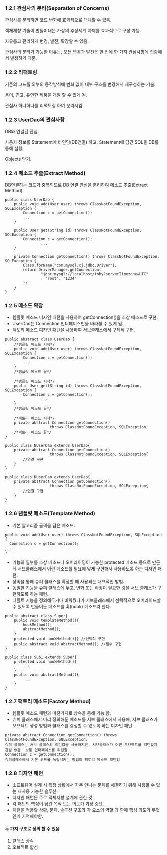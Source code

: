 
### 1.2.1 관심사의 분리(Separation of Concerns)

관심사를 분리하면 코드 변화에 효과적으로 대체할 수 있음.

객체제향 기술이 만들어내는 가상의 추상세계 자체를 효과적으로 구성 가능.

자유롭고 편리하게 변경, 발전, 확장할 수 있음.

관심사의 분리가 가능한 이유는, 모든 변경과 발전은 한 번에 한 가지 관심사항에 집중해서 발생하기 때문.


### 1.2.2 리팩토링

기존의 코드를 외부의 동작방식에 변화 없이 내부 구조를 변경해서 재구성하는 기술.

용이, 견고, 유연한 제품을 개발 할 수 있게 됨.

관심사 하나하나를 리팩토링 하여 분리시킴.


### 1.2.3 UserDao의 관심사항

DB와 연결된 관심.

사용자 정보를 Statement에 바인딩(DB연결) 하고, Statement에 담긴 SQL을 DB를 통해 실행.

Objects 닫기.


### 1.2.4 메소드 추출(Extract Method)

DB연결하는 코드가 중복되므로 DB 연결 관심을 분리하여 메소드 추출(Extract Method).

```
public class UserDao {
    public void add(User user) throws ClassNotFoundException, SQLException {
        Connection c = getConnection();
        ...
    }

    public User get(String id) throws ClassNotFoundException, SQLException {
        Connection c = getConnection();
				...
    }

    private Connection getConnection() throws ClassNotFoundException, SQLException {
        Class.forName("com.mysql.cj.jdbc.Driver");
        return DriverManager.getConnection(
                "jdbc:mysql://localhost/toby?serverTimezone=UTC"
                , "root", "1234"
        );
    }
}
```


### 1.2.5 메소드 확장

- 템플릿 메소드 디자인 패턴을 사용하여 getConnection()을 추상 메소드로 구현.
- UserDao는 Connection 인터페이스만을 바라볼 수 있게 됨.
- 팩토리 메소드 디자인 패턴을 사용하여 서브클래스에서 구체적 구현.

```
public abstract class UserDao {
    /*템플릿 메소드 시작*/
    public void add(User user) throws ClassNotFoundException, SQLException {
        Connection c = getConnection();
        ...
    }
    /*템플릿 메소드 끝*/

    /*템플릿 메소드 시작*/
    public User get(String id) throws ClassNotFoundException, SQLException {
        Connection c = getConnection();
				...
    }
    /*템플릿 메소드 끝*/
		
    /*팩토리 메소드 시작*/
    private abstract Connection getConnection() 
					throws ClassNotFoundException, SQLException;
    /*팩토리 메소드 끝*/
}

public class NUserDao extends UserDao{
	private abstract Connection getConnection() 
					throws ClassNotFoundException, SQLException{
        //연결 구현
	}
}

public class DUserDao extends UserDao{
	private abstract Connection getConnection() 
					throws ClassNotFoundException, SQLException{
        //연결 구현
	}
}
```


### 1.2.6 템플릿 메소드(Template Method)

- 기본 알고리즘 골격을 담은 메소드.
```
public void add(User user) throws ClassNotFoundException, SQLException {
  Connection c = getConnection();
  ...
}
```

- 기능의 일부를 추상 메소드나 오버라이딩이 가능한 protected 메소드 등으로 만든 뒤 서브클래스에서 이런 메소드를 필요에 맞게 구현해서 사용하도록 하는 디자인 패턴.
- 상속을 통해 슈퍼 클래스를 확장할 때 사용되는 대표적인 방법.
- 동일한 기능을 슈퍼 클래스에 두고, 변화 또는 확장이 필요한 것을 서브 클래스가 구현하도록 하는 패턴.
- 디폴트 기능을 정의해두거나 비워뒀다가 서브클래스에서 선택적으로 오버라이드할 수 있도록 만들어둔 메소드를 훅(hook) 메소드라 한다.

```
public abstract class Super{
	public void templateMethod(){
		hookMethod();
		abstractMethod();
	}
	protected void hookMethod(){} //선택적 구현
	public abstract void abstractMethod(); //필수 구현
}

public class Sub1 extends Super{
	protected void hookMethod(){
		...
	}
	public void abstractMethod(){
		...
	}
}
```

### 1.2.7 팩토리 메소드(Factory Method)

- 템플릿 메소드 패턴과 마찬가지로 상속을 통해 기능 함.
- 슈퍼 클래스에서 미리 정의해둔 메소드를 서브 클래스에서 사용해, 서브 클래스가 오브젝트 생성 방법과 클래스를 결정할 수 있도록 하는 디자인 패턴.

```
private abstract Connection getConnection() throws ClassNotFoundException, SQLException;
슈퍼 클래스는 서브 클래스의 리턴값을 사용하지만, 서브클래스가 어떤 오브젝트를 리턴할지 관심 없음. 보통 인터페이스를 리턴함
Connection c = getConnection();
슈퍼클래스에서 기본 코드를 독립시키는 방법이 팩토리 메소드 패턴임
```

### 1.2.8 디자인 패턴

- 소프트웨어 설계 시 특정 상황에서 자주 만나는 문제를 해결하기 위해 사용할 수 있는 재사용 가능한 솔루션.
- 디자인 패턴은 주로 객체지향 설계에 관한 것.
- 각 패턴의 핵심이 담긴 목적 도는 의도가 가장 중요.
- 패턴을 적용할 상황, 문제, 솔루션 구조와 각 요소의 역할 과 함께 핵심 의도가 무엇인기 기억해야함.


#### 두 가지 구조로 정의 할 수 있음
1. 클래스 상속
2. 오브젝트 합성
